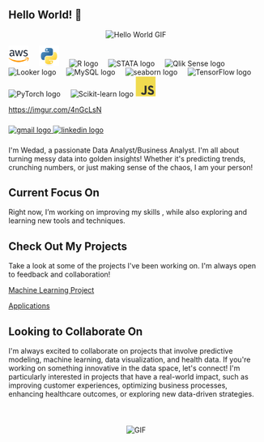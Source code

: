 <h2 align="left">Hello World! 👋</h2>

<p align="center">
  <img src="https://user-images.githubusercontent.com/74038190/236119160-976a0405-caa7-470c-9356-16d43402ea0a.gif" alt="Hello World GIF" width="400"/>
</p>



<div align="left">
  <img src="https://raw.githubusercontent.com/devicons/devicon/master/icons/amazonwebservices/amazonwebservices-original-wordmark.svg" height="40" alt="aws logo" />
  <img width="12" />
  <img src="https://raw.githubusercontent.com/devicons/devicon/master/icons/python/python-original.svg" height="40" alt="python logo" />
  <img width="12" />
  <img src="https://www.r-project.org/logo/Rlogo.png" height="40" alt="R logo" />
  <img width="12" />
  <img src="https://imgur.com/8TgrpPP.png" height="40" alt="STATA logo" />
  <img width="12" />
  <img src="https://imgur.com/j4ZELTK.png" height="40" alt="Qlik Sense logo" />
  <img width="12" />
  <img src="https://imgur.com/6huu6R7.png" height="40" alt="Looker logo" />
  <img width="12" />
  <img src="https://imgur.com/Ahmkyou.png" height="40" alt="MySQL logo" />
  <img width="12" />
  <img src="https://seaborn.pydata.org/_images/logo-mark-lightbg.svg" height="40" alt="seaborn logo" />
  <img width="12" />
  <img src="https://www.vectorlogo.zone/logos/tensorflow/tensorflow-icon.svg" height="40" alt="TensorFlow logo" />
  <img width="12" />
  <img src="https://www.vectorlogo.zone/logos/pytorch/pytorch-icon.svg" height="40" alt="PyTorch logo" />
  <img width="12" />
  <img src="https://upload.wikimedia.org/wikipedia/commons/0/05/Scikit_learn_logo_small.svg" height="40" alt="Scikit-learn logo" />
  <img src="https://raw.githubusercontent.com/devicons/devicon/master/icons/javascript/javascript-original.svg" height="40" alt="JavaScript logo" />
  <img width="12" />


  https://imgur.com/4nGcLsN
</div>

###
<div align="left">
  <!-- Gmail icon with your email -->
  <a href="mailto:wedadelz@gmail.com">
    <img src="https://img.shields.io/static/v1?message=Gmail&logo=gmail&label=&color=D14836&logoColor=white&labelColor=&style=for-the-badge" height="35" alt="gmail logo"  />
  </a>
  <!-- LinkedIn icon with your profile link -->
  <a href="https://www.linkedin.com/in/wedadelz/" target="_blank">
    <img src="https://img.shields.io/static/v1?message=LinkedIn&logo=linkedin&label=&color=0077B5&logoColor=white&labelColor=&style=for-the-badge" height="35" alt="linkedin logo" />
  </a>
</div>


###

<p align="left">
I'm Wedad, a passionate Data Analyst/Business Analyst. I'm all about turning messy data into golden insights! Whether it's predicting trends, crunching numbers, or just making sense of the chaos, I am your person!
</p>

###

<h2 align="left">Current Focus On</h2>

Right now, I’m working on improving my skills , while also exploring and learning new tools and techniques. 


<h2 align="left">Check Out My Projects</h2>

<p align="left">
  Take a look at some of the projects I've been working on. I'm always open to feedback and collaboration!
</p>

<p align="left">
  <a href="https://github.com/WELZAY/Machine-Learning-Projects" target="_blank">Machine Learning Project</a>
</p>

  <a href="https://github.com/WELZAY/Applications" target="_blank">Applications</a>
</p>


<h2 align="left">Looking to Collaborate On</h2>

<p align="left">
 I'm always excited to collaborate on projects that involve predictive modeling, machine learning, data visualization, and health data. If you're working on something innovative in the data space, let's connect! I'm particularly interested in projects that have a real-world impact, such as improving customer experiences, optimizing business processes, enhancing healthcare outcomes, or exploring new data-driven strategies.
</p>






###

<br clear="both">

<p align="center">
  <img src="https://user-images.githubusercontent.com/74038190/212284136-03988914-d899-44b4-b1d9-4eeccf656e44.gif" alt="GIF" />
</p>
